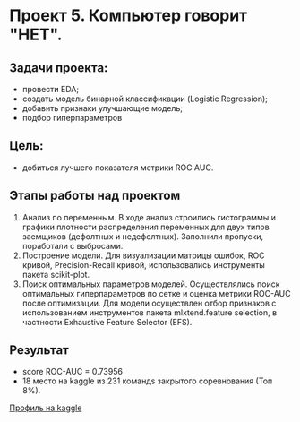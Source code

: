 # Проект 5. Компьютер говорит "НЕТ".

## Задачи проекта:
 - провести EDA;
 - создать модель бинарной классификации (Logistic Regression);
 - добавить признаки улучшающие модель;
 - подбор гиперпараметров

## Цель:
 - добиться лучшего показателя метрики ROC AUC.

## Этапы работы над проектом
 1. Анализ по переменным.
В ходе анализ строились гистограммы и графики плотности распределения переменных для двух типов заемщиков (дефолтных и недефолтных). Заполнили пропуски, поработали с выбросами.
 2. Построение модели.
Для визуализации матрицы ошибок, ROC кривой, Precision-Recall кривой, использовались инструменты пакета scikit-plot.
 3. Поиск оптимальных параметров моделей.
Осуществлялись поиск оптимальных гиперпараметров по сетке и оценка метрики ROC-AUC после оптимизации.
Для модели осуществлен отбор признаков с использованием инструментов пакета mlxtend.feature selection, в частности Exhaustive Feature Selector (EFS).

## Результат
 - score ROC-AUC = 0.73956
 - 18 место на kaggle из 231 командs закрытого соревнования (Топ 8%).

[Профиль на kaggle](https://www.kaggle.com/momotovalexandr85)
